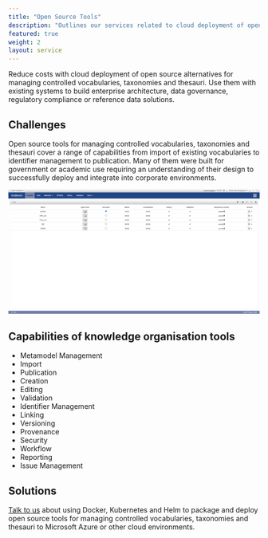 ```yaml
---
title: "Open Source Tools"
description: "Outlines our services related to cloud deployment of open-source tools for managing controlled vocabularies, taxonomies and thesauri."
featured: true
weight: 2
layout: service
---
```


Reduce costs with cloud deployment of open source alternatives for managing controlled vocabularies, taxonomies and thesauri. Use them with existing systems to build enterprise architecture, data governance, regulatory compliance or reference data solutions.

## Challenges

Open source tools for managing controlled vocabularies, taxonomies and thesauri cover a range of capabilities from import of existing vocabularies to identifier management to publication. Many of them were built for government or academic use requiring an understanding of their design to successfully deploy and integrate into corporate environments.

![VocBench](/images/oss/vocbench.png)

## Capabilities of knowledge organisation tools

 * Metamodel Management
 * Import
 * Publication
 * Creation
 * Editing
 * Validation
 * Identifier Management
 * Linking
 * Versioning
 * Provenance
 * Security
 * Workflow
 * Reporting
 * Issue Management

## Solutions

[Talk to us](/contact) about using Docker, Kubernetes and Helm to package and deploy open source tools for managing controlled vocabularies, taxonomies and thesauri to Microsoft Azure or other cloud environments.
